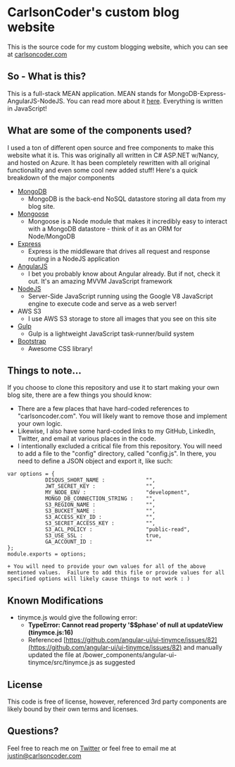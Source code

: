 # CarlsonCoder's custom blog website

This is the source code for my custom blogging website, which you can see at [carlsoncoder.com](http://www.carlsoncoder.com)

## So - What is this?
This is a full-stack MEAN application.  MEAN stands for MongoDB-Express-AngularJS-NodeJS.  You can read more about it [here](http://mean.io/#!/).  Everything is written in JavaScript!

## What are some of the components used?
I used a ton of different open source and free components to make this website what it is.  This was originally all written in C# ASP.NET w/Nancy, and hosted on Azure.  It has been completely rewritten with all original functionality and even some cool new added stuff!  Here's a quick breakdown of the major components
+ [MongoDB](https://www.mongodb.org/)
    +  MongoDB is the back-end NoSQL datastore storing all data from my blog site.
+ [Mongoose](http://mongoosejs.com/)
    +  Mongoose is a Node module that makes it incredibly easy to interact with a MongoDB datastore - think of it as an ORM for Node/MongoDB
+ [Express](http://expressjs.com/)
    + Express is the middleware that drives all request and response routing in a NodeJS application
+ [AngularJS](https://angularjs.org/)
    + I bet you probably know about Angular already.  But if not, check it out.  It's an amazing MVVM JavaScript framework
+ [NodeJS](https://nodejs.org/)
    + Server-Side JavaScript running using the Google V8 JavaScript engine to execute code and serve as a web server!
+ AWS S3
    +  I use AWS S3 storage to store all images that you see on this site
+ [Gulp](http://gulpjs.com/)
    +  Gulp is a lightweight JavaScript task-runner/build system
+ [Bootstrap](http://getbootstrap.com/)
    + Awesome CSS library!


## Things to note...
If you choose to clone this repository and use it to start making your own blog site, there are a few things you should know:

+ There are a few places that have hard-coded references to "carlsoncoder.com".  You will likely want to remove those and implement your own logic.
+ Likewise, I also have some hard-coded links to my GitHub, LinkedIn, Twitter, and email at various places in the code.
+ I intentionally excluded a critical file from this repository.  You will need to add a file to the "config" directory, called "config.js".  In there, you need to define a JSON object and export it, like such:
```
var options = {
            DISQUS_SHORT_NAME :             "",
            JWT_SECRET_KEY :                "",
            MY_NODE_ENV :                   "development",
            MONGO_DB_CONNECTION_STRING :    "",
            S3_REGION_NAME :                "",
            S3_BUCKET_NAME :                "",
            S3_ACCESS_KEY_ID :              "",
            S3_SECRET_ACCESS_KEY :          "",
            S3_ACL_POLICY :                 "public-read",
            S3_USE_SSL :                    true,
            GA_ACCOUNT_ID :                 ""
};
module.exports = options;
```
    + You will need to provide your own values for all of the above mentioned values.  Failure to add this file or provide values for all specified options will likely cause things to not work : )

## Known Modifications
+ tinymce.js would give the following error:
    + **TypeError: Cannot read property '$$phase' of null at updateView (tinymce.js:16)**
    + Referenced [https://github.com/angular-ui/ui-tinymce/issues/82](https://github.com/angular-ui/ui-tinymce/issues/82) and manually updated the file at /bower_components/angular-ui-tinymce/src/tinymce.js as suggested
    
## License
This code is free of license, however, referenced 3rd party components are likely bound by their own terms and licenses.

## Questions?
Feel free to reach me on [Twitter](https://twitter.com/carlsoncoder) or feel free to email me at [justin@carlsoncoder.com](mailto:justin@carlsoncoder.com)
